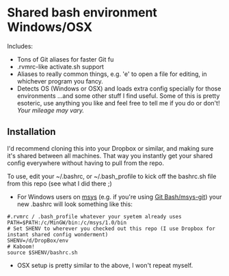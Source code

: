 # Shared bash environment Windows/OSX
Includes:
- Tons of Git aliases for faster Git fu
- .rvmrc-like activate.sh support
- Aliases to really common things, e.g. 'e' to open a file for editing, in whichever program you fancy.
- Detects OS (Windows or OSX) and loads extra config specially for those environments
...and some other stuff I find useful. Some of this is pretty esoteric, use anything you like and feel free to tell me if you do or don't! *Your mileage may vary.*

## Installation
I'd recommend cloning this into your Dropbox or similar, and making sure it's shared between all machines. That way you instantly get your shared config everywhere without having to pull from the repo.

To use, edit your ~/.bashrc, or ~/.bash_profile to kick off the bashrc.sh file from this repo (see what I did there ;)

- For Windows users on [msys](http://www.mingw.org/wiki/MSYS) (e.g. if you're using [Git Bash/msys-git](http://msysgit.github.io/)) your new .bashrc will look something like this:

```
#.rvmrc / .bash_profile whatever your syetem already uses
PATH=$PATH:/c/MinGW/bin:/c/msys/1.0/bin
# Set SHENV to wherever you checked out this repo (I use Dropbox for instant shared config wonderment)
SHENV=/d/DropBox/env
# Kaboom!
source $SHENV/bashrc.sh
```
- OSX setup is pretty similar to the above, I won't repeat myself.
